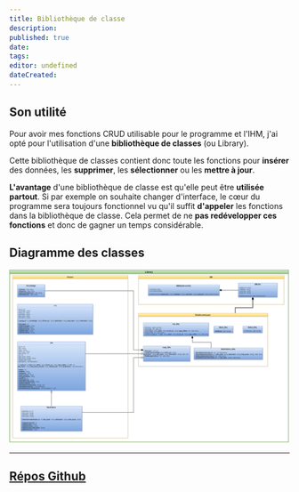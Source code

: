 ```yaml
---
title: Bibliothèque de classe
description: 
published: true
date: 
tags: 
editor: undefined
dateCreated:
---
```




## Son utilité

Pour avoir mes fonctions CRUD utilisable pour le programme et l'IHM, j'ai opté pour l'utilisation d'une **bibliothèque de classes** (ou Library).

Cette bibliothèque de classes contient donc toute les fonctions pour **insérer** des données, les **supprimer**, les **sélectionner** ou les **mettre à jour**.

**L'avantage** d'une bibliothèque de classe est qu'elle peut être **utilisée partout**. Si par exemple on souhaite changer d'interface, le cœur du programme sera toujours fonctionnel vu qu'il suffit **d'appeler** les fonctions dans la bibliothèque de classe. Cela permet de ne **pas redévelopper ces fonctions** et donc de gagner un temps considérable.

## Diagramme des classes

![Diagramme de classe (library).png](/img/vtomjob/Diagramme%20de%20classe%20(library).png)

---

## **[Répos Github](https://github.com/Thibault53/VTOMJOB)**
